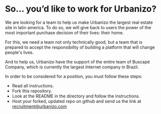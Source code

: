 So… you’d like to work for Urbanizo?
====


We are looking for a team to help us make Urbanizo the largest real estate site in latin america. To do so, we will give back to users the power of the most important purchase decision of their lives: their home.

For this, we need a team not only technically good, but a team that is prepared to accept the responsibility of building a platform that will change people's lives.

And to help us, Urbanizo have the support of the entire team of Buscapé Company, which is currently the largest Internet company in Brazil.

In order to be considered for a position, you must follow these steps:

* Read all instructions.
* Fork this repository.
* Look at the README in the directory and follow the instructions.
* Host your forked, updated repo on github and send us the link at recruitment@urbanizo.com
